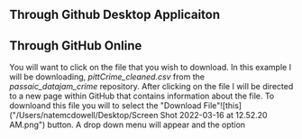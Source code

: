 ## Through Github Desktop Applicaiton

## Through GitHub Online

You will want to click on the file that you wish to download. In this example I will be downloading, *pittCrime_cleaned.csv* from the *passaic_datajam_crime* repository. After clicking on the file I will be directed to a new page within GitHub that contains information about the file. To downloand this file you will to select the "Download File"![this]("/Users/natemcdowell/Desktop/Screen Shot 2022-03-16 at 12.52.20 AM.png") button. A drop down menu will appear and the option
